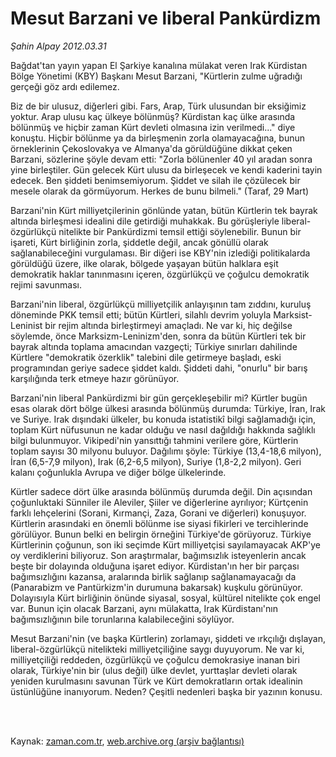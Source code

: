 # Mesut Barzani ve liberal Pankürdizm

*Şahin Alpay 2012.03.31*

<td class="columnist-detail">
<p>Bağdat'tan yayın yapan El Şarkiye kanalına mülakat veren Irak Kürdistan Bölge Yönetimi (KBY) Başkanı Mesut Barzani, "Kürtlerin zulme uğradığı gerçeği göz ardı edilemez.</p>
<p>
<div id="haberMetinDiv">
<p> Biz de bir ulusuz, diğerleri gibi. Fars, Arap, Türk ulusundan bir eksiğimiz yoktur. Arap ulusu kaç ülkeye bölünmüş? Kürdistan kaç ülke arasında bölünmüş ve hiçbir zaman Kürt devleti olmasına izin verilmedi..." diye konuştu. Hiçbir bölünme ya da birleşmenin zorla olamayacağına, bunun örneklerinin Çekoslovakya ve Almanya'da görüldüğüne dikkat çeken Barzani, sözlerine şöyle devam etti: "Zorla bölünenler 40 yıl aradan sonra yine birleştiler. Gün gelecek Kürt ulusu da birleşecek ve kendi kaderini tayin edecek. Ben şiddeti benimsemiyorum. Şiddet ve silah ile çözülecek bir mesele olarak da görmüyorum. Herkes de bunu bilmeli." (Taraf, 29 Mart)
<p>Barzani'nin Kürt milliyetçilerinin gönlünde yatan, bütün Kürtlerin tek bayrak altında birleşmesi idealini dile getirdiği muhakkak. Bu görüşleriyle liberal-özgürlükçü nitelikte bir Pankürdizmi temsil ettiği söylenebilir. Bunun bir işareti, Kürt birliğinin zorla, şiddetle değil, ancak gönüllü olarak sağlanabileceğini vurgulaması. Bir diğeri ise KBY'nin izlediği politikalarda görüldüğü üzere, ilke olarak, bölgede yaşayan bütün halklara eşit demokratik haklar tanınmasını içeren, özgürlükçü ve çoğulcu demokratik rejimi savunması.
<p>Barzani'nin liberal, özgürlükçü milliyetçilik anlayışının tam zıddını, kuruluş döneminde PKK temsil etti; bütün Kürtleri, silahlı devrim yoluyla Marksist-Leninist bir rejim altında birleştirmeyi amaçladı. Ne var ki, hiç değilse söylemde, önce Marksizm-Leninizm'den, sonra da bütün Kürtleri tek bir bayrak altında toplama amacından vazgeçti; Türkiye sınırları dahilinde Kürtlere "demokratik özerklik" talebini dile getirmeye başladı, eski programından geriye sadece şiddet kaldı. Şiddeti dahi, "onurlu" bir barış karşılığında terk etmeye hazır görünüyor.
<p>Barzani'nin liberal Pankürdizmi bir gün gerçekleşebilir mi? Kürtler bugün esas olarak dört bölge ülkesi arasında bölünmüş durumda: Türkiye, İran, Irak ve Suriye. Irak dışındaki ülkeler, bu konuda istatistikî bilgi sağlamadığı için, toplam Kürt nüfusunun ne kadar olduğu ve nasıl dağıldığı hakkında sağlıklı bilgi bulunmuyor. Vikipedi'nin yansıttığı tahmini verilere göre, Kürtlerin toplam sayısı 30 milyonu buluyor. Dağılımı şöyle: Türkiye (13,4-18,6 milyon), İran (6,5-7,9 milyon), Irak (6,2-6,5 milyon), Suriye (1,8-2,2 milyon). Geri kalanı çoğunlukla Avrupa ve diğer bölge ülkelerinde.
<p>Kürtler sadece dört ülke arasında bölünmüş durumda değil. Din açısından çoğunluktaki Sünniler ile Aleviler, Şiiler ve diğerlerine ayrılıyor; Kürtçenin farklı lehçelerini (Sorani, Kırmançi, Zaza, Gorani ve diğerleri) konuşuyor. Kürtlerin arasındaki en önemli bölünme ise siyasi fikirleri ve tercihlerinde görülüyor. Bunun belki en belirgin örneğini Türkiye'de görüyoruz. Türkiye Kürtlerinin çoğunun, son iki seçimde Kürt milliyetçisi sayılamayacak AKP'ye oy verdiklerini biliyoruz. Son araştırmalar, bağımsızlık isteyenlerin ancak beşte bir dolayında olduğuna işaret ediyor. Kürdistan'ın her bir parçası bağımsızlığını kazansa, aralarında birlik sağlanıp sağlanamayacağı da (Panarabizm ve Pantürkizm'in durumuna bakarsak) kuşkulu görünüyor. Dolayısıyla Kürt birliğinin önünde siyasal, sosyal, kültürel nitelikte çok engel var. Bunun için olacak Barzani, aynı mülakatta, Irak Kürdistanı'nın bağımsızlığının bile torunlarına kalabileceğini söylüyor.
<p>Mesut Barzani'nin (ve başka Kürtlerin) zorlamayı, şiddeti ve ırkçılığı dışlayan, liberal-özgürlükçü nitelikteki milliyetçiliğine saygı duyuyorum. Ne var ki, milliyetçiliği reddeden, özgürlükçü ve çoğulcu demokrasiye inanan biri olarak, Türkiye'nin bir (ulus değil) ülke devlet, yurttaşlar devleti olarak yeniden kurulmasını savunan Türk ve Kürt demokratların ortak idealinin üstünlüğüne inanıyorum. Neden? Çeşitli nedenleri başka bir yazının konusu. </p></p></p></p></p></p></div>
</p>


<p><br>
		 </br></p></td>

Kaynak: [zaman.com.tr](http://zaman.com.tr/yazar.do?yazino=1266569), [web.archive.org (arşiv bağlantısı)](http://web.archive.org/web/20120404055842/http://www.zaman.com.tr:80/yazar.do?yazino=1266569)
